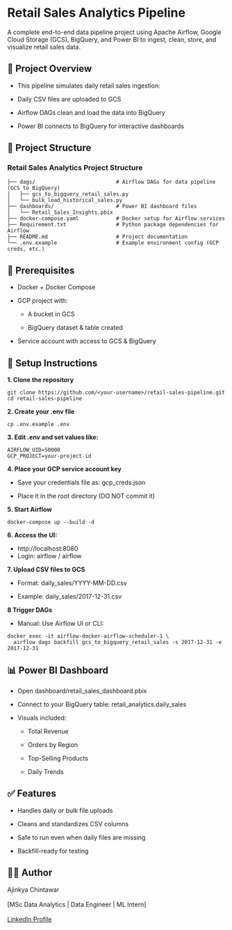 # Retail Sales Analytics Pipeline

A complete end-to-end data pipeline project using Apache Airflow, Google Cloud Storage (GCS), BigQuery, and Power BI to ingest, clean, store, and visualize retail sales data.

## 🚀 Project Overview

* This pipeline simulates daily retail sales ingestion:

* Daily CSV files are uploaded to GCS

* Airflow DAGs clean and load the data into BigQuery

* Power BI connects to BigQuery for interactive dashboards

## 📁 Project Structure

### Retail Sales Analytics Project Structure

```plaintext
├── dags/                          # Airflow DAGs for data pipeline (GCS to BigQuery)
│   ├── gcs_to_bigquery_retail_sales.py
│   └── bulk_load_historical_sales.py
├── dashboards/                    # Power BI dashboard files
│   └── Retail_Sales_Insights.pbix
├── docker-compose.yaml            # Docker setup for Airflow services
├── Requirement.txt                # Python package dependencies for Airflow
├── README.md                      # Project documentation
└── .env.example                   # Example environment config (GCP creds, etc.)
```



## 🧰 Prerequisites

* Docker + Docker Compose

* GCP project with:

  * A bucket in GCS

  * BigQuery dataset & table created

* Service account with access to GCS & BigQuery

## 🔐 Setup Instructions

**1. Clone the repository**
```plaintext
git clone https://github.com/<your-username>/retail-sales-pipeline.git
cd retail-sales-pipeline
```

**2. Create your .env file**
```plaintext
cp .env.example .env
```

**3. Edit .env and set values like:**
```plaintext
AIRFLOW_UID=50000
GCP_PROJECT=your-project-id
```

**4. Place your GCP service account key**

  * Save your credentials file as: gcp_creds.json
  
  * Place it in the root directory (DO NOT commit it)

**5. Start Airflow**
```plaintext
docker-compose up --build -d
```
**6. Access the UI:** 
 * http://localhost:8080
 * Login: airflow / airflow

**7. Upload CSV files to GCS**

  * Format: daily_sales/YYYY-MM-DD.csv
  
  * Example: daily_sales/2017-12-31.csv

**8 Trigger DAGs**

  * Manual: Use Airflow UI or CLI:
 ```plaintext 
docker exec -it airflow-docker-airflow-scheduler-1 \
   airflow dags backfill gcs_to_bigquery_retail_sales -s 2017-12-31 -e 2017-12-31
```
## 📊 Power BI Dashboard

* Open dashboard/retail_sales_dashboard.pbix

* Connect to your BigQuery table: retail_analytics.daily_sales

* Visuals included:

  * Total Revenue
  
  * Orders by Region
  
  * Top-Selling Products
  
  * Daily Trends

## ✅ Features

  * Handles daily or bulk file uploads
  
  * Cleans and standardizes CSV columns
  
  * Safe to run even when daily files are missing
  
  * Backfill-ready for testing

## 🙋‍♂️ Author

Ajinkya Chintawar <br><br> [MSc Data Analytics | Data Engineer | ML Intern] <br><br>
[LinkedIn Profile](https://www.linkedin.com/in/ajinkya-chintawar/)


